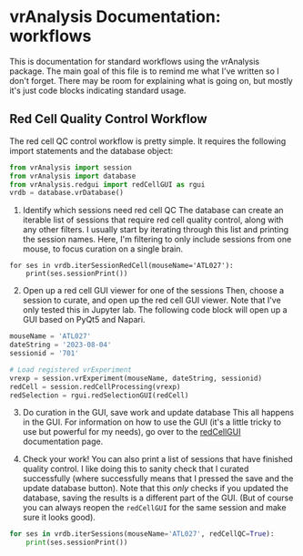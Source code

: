 # vrAnalysis Documentation: workflows

This is documentation for standard workflows using the vrAnalysis package. The
main goal of this file is to remind me what I've written so I don't forget. 
There may be room for explaining what is going on, but mostly it's just code 
blocks indicating standard usage. 


## Red Cell Quality Control Workflow
The red cell QC control workflow is pretty simple. It requires the following 
import statements and the database object:
```python
from vrAnalysis import session
from vrAnalysis import database
from vrAnalysis.redgui import redCellGUI as rgui
vrdb = database.vrDatabase()
```

1. Identify which sessions need red cell QC
The database can create an iterable list of sessions that require red cell 
quality control, along with any other filters. I usually start by iterating
through this list and printing the session names. Here, I'm filtering to only
include sessions from one mouse, to focus curation on a single brain. 
```
for ses in vrdb.iterSessionRedCell(mouseName='ATL027'):
    print(ses.sessionPrint())
```

2. Open up a red cell GUI viewer for one of the sessions
Then, choose a session to curate, and open up the red cell GUI viewer. Note 
that I've only tested this in Jupyter lab. The following code block will open
up a GUI based on PyQt5 and Napari. 
```python
mouseName = 'ATL027'
dateString = '2023-08-04'
sessionid = '701'

# Load registered vrExperiment
vrexp = session.vrExperiment(mouseName, dateString, sessionid)
redCell = session.redCellProcessing(vrexp)
redSelection = rgui.redSelectionGUI(redCell)
```

3. Do curation in the GUI, save work and update database
This all happens in the GUI. For information on how to use the GUI (it's a 
little tricky to use but powerful for my needs), go over to the
[redCellGUI](redCellGUI.md) documentation page. 

4. Check your work!
You can also print a list of sessions that have finished quality control. I 
like doing this to sanity check that I curated successfully (where 
successfully means that I pressed the save and the update database button). 
Note that this _only_ checks if you updated the database, saving the results 
is a different part of the GUI. (But of course you can always reopen the 
`redCellGUI` for the same session and make sure it looks good). 
```python
for ses in vrdb.iterSessions(mouseName='ATL027', redCellQC=True):
    print(ses.sessionPrint())
```



